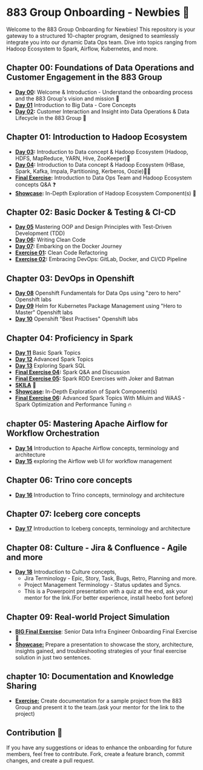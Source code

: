 # 883 Group Onboarding - Newbies :baby_bottle:

Welcome to the 883 Group Onboarding for Newbies! This repository is your gateway to a structured 10-chapter program, designed to seamlessly integrate you into our dynamic Data Ops team. Dive into topics ranging from Hadoop Ecosystem to Spark, Airflow, Kubernetes, and more.

## Chapter 00: Foundations of Data Operations and Customer Engagement in the 883 Group
- **[Day 00](./chapter_00/day_00.md):** Welcome & Introduction - Understand the onboarding process and the 883 Group's vision and mission :dart:
- **[Day 01](./chapter_00/day_01.md)** Introduction to Big Data - Core Concepts 
- **[Day 02](./chapter_00/day_02.md):** Customer Interaction and Insight into Data Operations & Data Lifecycle in the 883 Group
:bow_and_arrow:


## Chapter 01: Introduction to Hadoop Ecosystem
- **[Day 03](./chapter_01/day_03.md):**  Introduction to Data concept & Hadoop Ecosystem (Hadoop, HDFS, MapReduce, YARN, Hive, ZooKeeper):elephant:
- **[Day 04](./chapter_01/day_04.md):**  Introduction to Data concept & Hadoop Ecosystem (HBase, Spark, Kafka, Impala, Partitioning, Kerberos, Oozie):elephant::elephant:
- **[Final Exercise](./chapter_01/final_exercise_01.md):** Introduction to Data Ops Team and Hadoop Ecosystem concepts Q&A :question:
- **[Showcase](./chapter_01/showcase/showcase01.md):** In-Depth Exploration of Hadoop Ecosystem Component(s) :book:


## Chapter 02: Basic Docker & Testing & CI-CD
- **[Day 05](./chapter_02/day_05.md)** Mastering OOP and Design Principles with Test-Driven Development (TDD)
- **[Day 06](./chapter_02/day_06.md):**  Writing Clean Code
- **[Day 07](./chapter_02/day_07.md):** Embarking on the Docker Journey
- **[Exercise 01](./chapter_02/final_exercise_02.md):** Clean Code Refactoring 
- **[Exercise 02](./chapter_02/final_exercise_03.md):** Embracing DevOps: GitLab, Docker, and CI/CD Pipeline


## Chapter 03: DevOps in Openshift
- **[Day 08](https://883g.github.io/GO-TO-INTERNAL)** Openshift Fundamentals for Data Ops using "zero to hero" Openshift labs
- **[Day 09](https://883g.github.io/GO-TO-INTERNAL)** Helm for Kubernetes Package Management using "Hero to Master" Openshift labs 
- **[Day 10](https://883g.github.io/GO-TO-INTERNAL)**  Openshift "Best Practises"  Openshift labs

## Chapter 04: Proficiency in Spark
- **[Day 11](./chapter_04/day_11.md)** Basic Spark Topics
- **[Day 12](./chapter_04/day_12.md)** Advanced Spark Topics
- **[Day 13](./chapter_04/day_13.md)** Exploring Spark SQL
- **[Final Exercise 04](./chapter_04/final_exercise_04.md):** Spark Q&A and Discussion
- **[Final Exercise 05](./chapter_04/final_exercise_05.md):** Spark RDD Exercises with Joker and Batman
- **[SKILA](https://www.youtube.com/watch?v=dQw4w9WgXcQ)** :dancer:
- **[Showcase](./chapter_04/showcase/showcase_02.md):** In-Depth Exploration of Spark Component(s)
- **[Final Exercise 06](./chapter_04/final_exercise_06.md):** Advanced Spark Topics With Miluim and WAAS - Spark Optimization and Performance Tuning :fire:


## chapter 05: Mastering Apache Airflow for Workflow Orchestration

- **[Day 14](./chapter_05/day_14.md)** Introduction to Apache Airflow concepts, terminology and architecture
- **[Day 15](./chapter_05/day_15.md)** exploring the Airflow web UI for workflow management

## Chapter 06: Trino core concepts
- **[Day 16](./chapter_06/day_16.md)** Introduction to Trino concepts, terminology and architecture

## Chapter 07: Iceberg core concepts
- **[Day 17](./chapter_07/day_17.md)** Introduction to Iceberg concepts, terminology and architecture

## Chapter 08: Culture - Jira & Confluence - Agile and more
- **[Day 18](./chapter_08/null.md)** Introduction to Culture concepts, 
    - Jira Terminology - Epic, Story, Task, Bugs, Retro, Planning and more.
    - Project Management Terminology - Status updates and Syncs. 
    - This is a Powerpoint presentation with a quiz at the end, ask your mentor for the link.(For better experience, install heebo font before)
    
## Chapter 09: Real-world Project Simulation
- [**BIG Final Exercise**](./chapter_09/big_final_exercise.md): Senior Data Infra Engineer Onboarding Final Exercise :rocket:
- [**Showcase:**](https://883g.github.io/GO-TO-INTERNAL) Prepare a presentation to showcase the story, architecture, insights gained, and troubleshooting strategies of your final exercise solution in just two sentences.

## chapter 10: Documentation and Knowledge Sharing
- [**Exercise:**](https://883g.github.io/GO-TO-INTERNAL) Create documentation for a sample project from the 883 Group and present it to the team.(ask your mentor for the link to the project)

## Contribution :raised_hands:
If you have any suggestions or ideas to enhance the onboarding for future members, feel free to contribute. Fork, create a feature branch, commit changes, and create a pull request.